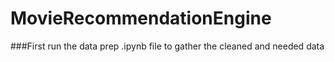 # MovieRecommendationEngine

###First run the data prep .ipynb file to gather the cleaned and needed data 

###

###

###


